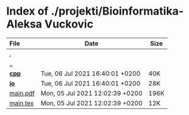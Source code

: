 # Index of ./projekti/Bioinformatika-Aleksa Vuckovic

File | Date | Size
:--- | --- | ---
[.](.) | |
[..](..) | |
[**<span>cpp</span>**](cpp) | Tue, 06 Jul 2021 16:40:01 +0200 | 40K
[**<span>io</span>**](io) | Tue, 06 Jul 2021 16:40:01 +0200 | 28K
[<span>main.pdf</span>](main.pdf) | Mon, 05 Jul 2021 12:02:39 +0200 | 196K
[<span>main.tex</span>](main.tex) | Mon, 05 Jul 2021 12:02:39 +0200 | 12K
